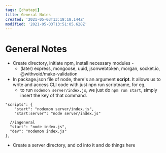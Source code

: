 ```yaml
---
tags: [chatapi]
title: General Notes
created: '2021-05-03T13:18:18.144Z'
modified: '2021-05-03T13:51:05.628Z'
---
```


# General Notes
+ Create directory, initiate npm, install necessary modules - 
  + (later) express, mongoose, uuid, jsonwebtoken, morgan, socket.io, @withvoid/make-validation
+ In package.json file of node, there's an argument **script**. It allows us to write and access CLI code with just npn run scriptname, for eg,
  + to run `nodemon server/index.js`, we just do `npm run start`, simply insert the key of that command. 
```
"scripts": {
	"start": "nodemon server/index.js",
	"start:server": "node server/index.js"

  //ingeneral
  "start": "node index.js",
  "dev": "nodemon index.js"
},
```
+ Create a server directory, and cd into it and do things here




